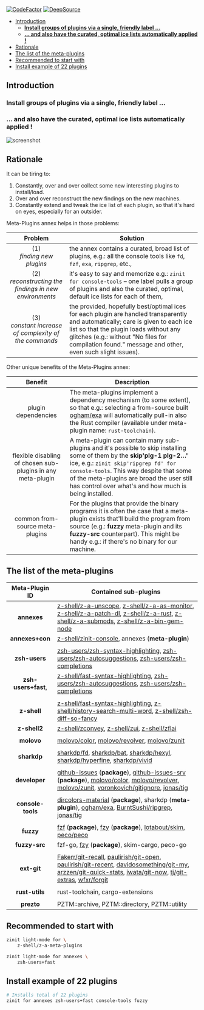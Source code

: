 [![CodeFactor](https://www.codefactor.io/repository/github/z-shell/z-a-meta-plugins/badge)](https://www.codefactor.io/repository/github/z-shell/z-a-meta-plugins)
[![DeepSource](https://deepsource.io/gh/z-shell/z-a-meta-plugins.svg/?label=active+issues&show_trend=true)](https://deepsource.io/gh/z-shell/z-a-meta-plugins/?ref=repository-badge)

<!-- START doctoc generated TOC please keep comment here to allow auto update -->
<!-- DON'T EDIT THIS SECTION, INSTEAD RE-RUN doctoc TO UPDATE -->

- [Introduction](#introduction)
  - [**Install groups of plugins via a single, friendly label …**](#install-groups-of-plugins-via-a-single-friendly-label-)
  - [**… and also have the curated, optimal ice lists automatically applied !**](#-and-also-have-the-curated-optimal-ice-lists-automatically-applied-)
- [Rationale](#rationale)
- [The list of the meta-plugins](#the-list-of-the-meta-plugins)
- [Recommended to start with](#recommended-to-start-with)
- [Install example of 22 plugins](#install-example-of-22-plugins)

<!-- END doctoc generated TOC please keep comment here to allow auto update -->

## Introduction

### **Install groups of plugins via a single, friendly label …**

### **… and also have the curated, optimal ice lists automatically applied !**

![screenshot](https://raw.githubusercontent.com/z-shell/z-a-meta-plugins/main/images/fuzzy-mplg-ex.png)

## Rationale

It can be tiring to:

1. Constantly, over and over collect some new interesting plugins to install/load.
2. Over and over reconstruct the new findings on the new machines.
3. Constantly extend and tweak the ice list of each plugin, so that it's hard on
   eyes, especially for an outsider.

Meta-Plugins annex helps in those problems:

|                          Problem                           | Solution                                                                                                                                                                                                                                                                          |
|:----------------------------------------------------------:|-----------------------------------------------------------------------------------------------------------------------------------------------------------------------------------------------------------------------------------------------------------------------------------|
|               (1)<br/> _finding new plugins_               | the annex contains a curated, broad list of plugins, e.g.: all the console tools like `fd`, `fzf`, `exa`, `ripgrep`, etc.,                                                                                                                                                        |
| (2)<br/> _reconstructing the findings in new environments_ | it's easy to say and memorize e.g.: `zinit for console-tools` – one label pulls a group of plugins and also the curated, optimal, default ice lists for each of them,                                                                                                             |
| (3)<br/> _constant increase of complexity of the commands_ | the provided, hopefully best/optimal ices for each plugin are handled transparently and automatically; care is given to each ice list so that the plugin loads without any glitches (e.g.: without "No files for compilation found." message and other, even such slight issues). |

Other unique benefits of the Meta-Plugins annex:

|                           Benefit                           | Description                                                                                                                                                                                                                                                                                                        |
|:-----------------------------------------------------------:|--------------------------------------------------------------------------------------------------------------------------------------------------------------------------------------------------------------------------------------------------------------------------------------------------------------------|
|                     plugin dependencies                     | The meta-plugins implement a dependency mechanism (to some extent), so that e.g.: selecting a from-source built [ogham/exa](https://github.com/ogham/exa) will automatically pull-in also the Rust compiler (available under meta-plugin name: `rust-toolchain`).                                                  |
| flexible disabling of chosen sub-plugins in any meta-plugin | A meta-plugin can contain many sub-plugins and it's possible to skip installing some of them by the **skip'plg-1 plg-2…'** ice, e.g.: `zinit skip'ripgrep fd' for console-tools`. This way despite that some of the meta-plugins are broad the user still has control over what's and how much is being installed. |
|               common from-source meta-plugins               | For the plugins that provide the binary programs it is often the case that a meta-plugin exists that'll build the program from source (e.g.: **fuzzy** meta-plugin and its **fuzzy-src** counterpart). This might be handy e.g.: if there's no binary for our machine.                                             |

## The list of the meta-plugins

|   Meta-Plugin ID    | Contained sub-plugins                                                                                                                                                                                                                                                                                                                                                                                                                                                                  |
|:-------------------:|----------------------------------------------------------------------------------------------------------------------------------------------------------------------------------------------------------------------------------------------------------------------------------------------------------------------------------------------------------------------------------------------------------------------------------------------------------------------------------------|
|     **annexes**     | [z-shell/z-a-unscope](https://github.com/z-shell/z-a-unscope), [z-shell/z-a-as-monitor](https://github.com/z-shell/z-a-as-monitor), [z-shell/z-a-patch-dl](https://github.com/z-shell/z-a-patch-dl), [z-shell/z-a-rust](https://github.com/z-shell/z-a-rust), [z-shell/z-a-submods](https://github.com/z-shell/z-a-submods), [z-shell/z-a-bin-gem-node](https://github.com/z-shell/z-a-bin-gem-node)                                                                                   |
|   **annexes+con**   | [z-shell/zinit-console](https://github.com/z-shell/zinit-console), annexes (**meta-plugin**)                                                                                                                                                                                                                                                                                                                                                                                           |
|                     |                                                                                                                                                                                                                                                                                                                                                                                                                                                                                        |
|    **zsh-users**    | [zsh-users/zsh-syntax-highlighting](https://github.com/zsh-users/zsh-syntax-highlighting), [zsh-users/zsh-autosuggestions](https://github.com/zsh-users/zsh-autosuggestions), [zsh-users/zsh-completions](https://github.com/zsh-users/zsh-completions)                                                                                                                                                                                                                                |
| **zsh-users+fast**, | [z-shell/fast-syntax-highlighting](https://github.com/z-shell/fast-syntax-highlighting), [zsh-users/zsh-autosuggestions](https://github.com/zsh-users/zsh-autosuggestions), [zsh-users/zsh-completions](https://github.com/zsh-users/zsh-completions)                                                                                                                                                                                                                                  |
|                     |                                                                                                                                                                                                                                                                                                                                                                                                                                                                                        |
|     **z-shell**     | [z-shell/fast-syntax-highlighting](https://github.com/z-shell/fast-syntax-highlighting), [z-shell/history-search-multi-word](https://github.com/z-shell/history-search-multi-word), [z-shell/zsh-diff-so-fancy](https://github.com/z-shell/zsh-diff-so-fancy)                                                                                                                                                                                                                          |
|    **z-shell2**     | [z-shell/zconvey](https://github.com/z-shell/zconvey), [z-shell/zui](https://github.com/z-shell/zui), [z-shell/zflai](https://github.com/z-shell/zflai)                                                                                                                                                                                                                                                                                                                                |
|                     |                                                                                                                                                                                                                                                                                                                                                                                                                                                                                        |
|     **molovo**      | [molovo/color](https://github.com/molovo/color), [molovo/revolver](https://github.com/molovo/revolver), [molovo/zunit](https://github.com/molovo/zunit)                                                                                                                                                                                                                                                                                                                                |
|                     |                                                                                                                                                                                                                                                                                                                                                                                                                                                                                        |
|     **sharkdp**     | [sharkdp/fd](https://github.com/sharkdp/fd), [sharkdp/bat](https://github.com/sharkdp/bat), [sharkdp/hexyl](https://github.com/sharkdp/hexyl), [sharkdp/hyperfine](https://github.com/sharkdp/hyperfine), [sharkdp/vivid](https://github.com/sharkdp/vivid)                                                                                                                                                                                                                            |
|                     |                                                                                                                                                                                                                                                                                                                                                                                                                                                                                        |
|    **developer**    | [github-issues](https://github.com/z-shell/github-issues) (**package**), [github-issues-srv](https://github.com/z-shell/github-issues-srv) (**package**), [molovo/color](https://github.com/molovo/color), [molovo/revolver](https://github.com/molovo/revolver), [molovo/zunit](https://github.com/molovo/zunit), [voronkovich/gitignore](https://github.com/voronkovich/gitignore.plugin.zsh), [jonas/tig](https://github.com/jonas/tig)                                             |
|                     |                                                                                                                                                                                                                                                                                                                                                                                                                                                                                        |
|  **console-tools**  | [dircolors-material](https://github.com/z-shell/dircolors-material) (**package**), sharkdp (**meta-plugin**), [ogham/exa](https://github.com/ogham/exa), [BurntSushi/ripgrep](https://github.com/BurntSushi/ripgrep), [jonas/tig](https://github.com/jonas/tig)                                                                                                                                                                                                                        |
|                     |                                                                                                                                                                                                                                                                                                                                                                                                                                                                                        |
|      **fuzzy**      | [fzf](https://github.com/z-shell/fzf) (**package**), [fzy](https://github.com/z-shell/fzy) (**package**), [lotabout/skim](https://github.com/lotabout/skim), [peco/peco](https://github.com/peco/peco)                                                                                                                                                                                                                                                                                 |
|    **fuzzy-src**    | fzf-go, [fzy](https://github.com/z-shell/fzy) (**package**), skim-cargo, peco-go                                                                                                                                                                                                                                                                                                                                                                                                       |
|                     |                                                                                                                                                                                                                                                                                                                                                                                                                                                                                        |
|     **ext-git**     | [Fakerr/git-recall](https://github.com/Fakerr/git-recall), [paulirish/git-open](https://github.com/paulirish/git-open), [paulirish/git-recent](https://github.com/paulirish/git-recent), [davidosomething/git-my](https://github.com/davidosomething/git-my), [arzzen/git-quick-stats](https://github.com/arzzen/git-quick-stats), [iwata/git-now](https://github.com/iwata/git-now), [tj/git-extras](https://github.com/tj/git-extras), [wfxr/forgit](https://github.com/wfxr/forgit) |
|                     |                                                                                                                                                                                                                                                                                                                                                                                                                                                                                        |
|   **rust-utils**    | rust-toolchain, cargo-extensions                                                                                                                                                                                                                                                                                                                                                                                                                                                       |
|                     |                                                                                                                                                                                                                                                                                                                                                                                                                                                                                        |
|     **prezto**      | PZTM::archive, PZTM::directory, PZTM::utility                                                                                                                                                                                                                                                                                                                                                                                                                                          |

## Recommended to start with

```zsh
zinit light-mode for \
    z-shell/z-a-meta-plugins

zinit light-mode for annexes \
    zsh-users+fast
```

## Install example of 22 plugins

```zsh
# Installs total of 22 plugins
zinit for annexes zsh-users+fast console-tools fuzzy
```
